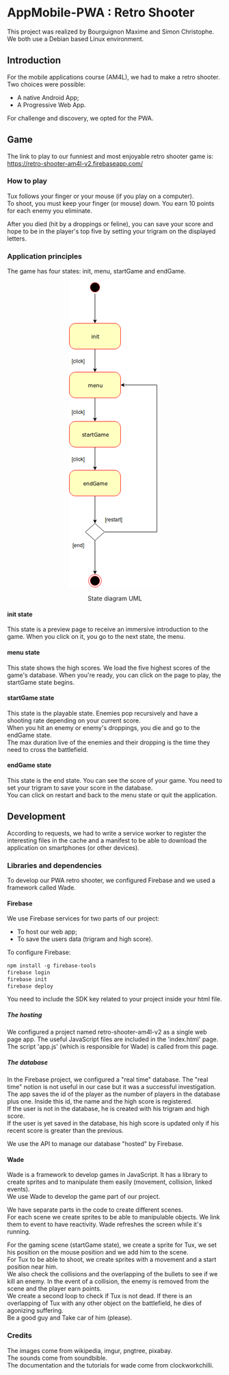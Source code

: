 # AppMobile-PWA : Retro Shooter

This project was realized by Bourguignon Maxime and Simon Christophe.\
We both use a Debian based Linux environment.

## Introduction

For the mobile applications course (AM4L), we had to make a retro shooter. Two choices were possible:

- A native Android App;
- A Progressive Web App.

For challenge and discovery, we opted for the PWA.

## Game

The link to play to our funniest and most enjoyable retro shooter game is:\
https://retro-shooter-am4l-v2.firebaseapp.com/

### How to play

Tux follows your finger or your mouse (if you play on a computer).\
To shoot, you must keep your finger (or mouse) down. You earn 10 points for each enemy you eliminate.

After you died (hit by a droppings or feline), you can save your score and hope to be in the player's top five by setting your trigram on the displayed letters.

### Application principles

The game has four states: init, menu, startGame and endGame.

<p align="center">
<img src="./diagrams/StateMachine.png">
</p>
<p align="center">State diagram UML</p>

#### init state

This state is a preview page to receive an immersive introduction to the game.
When you click on it, you go to the next state, the menu.

#### menu state

This state shows the high scores. We load the five highest scores of the game's database.
When you're ready, you can click on the page to play, the startGame state begins.

#### startGame state

This state is the playable state.
Enemies pop recursively and have a shooting rate depending on your current score.\
When you hit an enemy or enemy's droppings, you die and go to the endGame state.\
The max duration live of the enemies and their dropping is the time they need to cross the battlefield.

#### endGame state

This state is the end state.
You can see the score of your game. You need to set your trigram to save your score in the database.\
You can click on restart and back to the menu state or quit the application.

## Development

According to requests, we had to write a service worker to register the interesting files in the cache and a manifest to be able to download the application on smartphones (or other devices).

### Libraries and dependencies

To develop our PWA retro shooter, we configured Firebase and we used a framework called Wade.

#### Firebase

We use Firebase services for two parts of our project:

- To host our web app;
- To save the users data (trigram and high score).

To configure Firebase:
```
npm install -g firebase-tools
firebase login
firebase init
firebase deploy
```
You need to include the SDK key related to your project inside your html file.

##### The hosting

We configured a project named retro-shooter-am4l-v2 as a single web page app.
The useful JavaScript files are included in the 'index.html' page.
The script 'app.js' (which is responsible for Wade) is called from this page.

##### The database

In the Firebase project, we configured a "real time" database. The "real time" notion is not useful in our case but it was a successful investigation. The app saves the id of the player as the number of players in the database plus one. Inside this id, the name and the high score is registered.\
If the user is not in the database, he is created with his trigram and high score.\
If the user is yet saved in the database, his high score is updated only if his recent score is greater than the previous.

We use the API to manage our database "hosted" by Firebase.

#### Wade

Wade is a framework to develop games in JavaScript. It has a library to create sprites and to manipulate them easily (movement, collision, linked events).\
We use Wade to develop the game part of our project.

We have separate parts in the code to create different scenes.\
For each scene we create sprites to be able to manipulable objects. We link them to event to have reactivity. Wade refreshes the screen while it's running.

For the gaming scene (startGame state), we create a sprite for Tux, we set his position on the mouse position and we add him to the scene.\
For Tux to be able to shoot, we create sprites with a movement and a start position near him.\
We also check the collisions and the overlapping of the bullets to see if we kill an enemy. In the event of a collision, the enemy is removed from the scene and the player earn points.\
We create a second loop to check if Tux is not dead. If there is an overlapping of Tux with any other object on the battlefield, he dies of agonizing suffering.\
Be a good guy and Take car of him (please).

### Credits

The images come from wikipedia, imgur, pngtree, pixabay.\
The sounds come from soundbible.\
The documentation and the tutorials for wade come from clockworkchilli.
